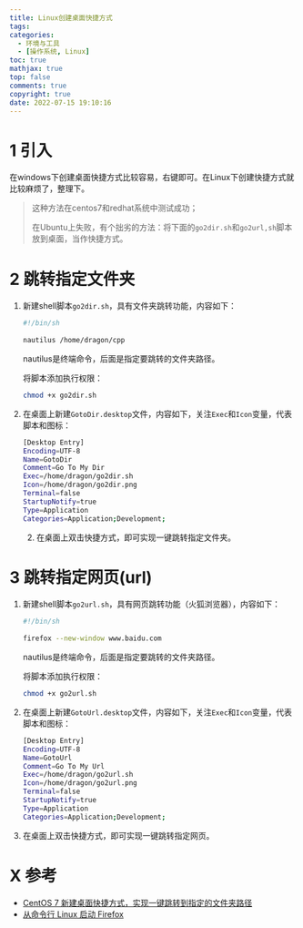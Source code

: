 ```yaml
---
title: Linux创建桌面快捷方式
tags:
categories:
  - 环境与工具
  - [操作系统, Linux]
toc: true
mathjax: true
top: false
comments: true
copyright: true
date: 2022-07-15 19:10:16
---
```


# 1 引入

在windows下创建桌面快捷方式比较容易，右键即可。在Linux下创建快捷方式就比较麻烦了，整理下。

> 这种方法在centos7和redhat系统中测试成功；
>
> 在Ubuntu上失败，有个拙劣的方法：将下面的`go2dir.sh`和`go2url,sh`脚本放到桌面，当作快捷方式。

# 2 跳转指定文件夹

1. 新建shell脚本`go2dir.sh`，具有文件夹跳转功能，内容如下：

   ```sh
   #!/bin/sh
    
   nautilus /home/dragon/cpp
   ```

   nautilus是终端命令，后面是指定要跳转的文件夹路径。

   将脚本添加执行权限：

   ```sh
   chmod +x go2dir.sh
   ```

 2. 在桌面上新建`GotoDir.desktop`文件，内容如下，关注`Exec`和`Icon`变量，代表脚本和图标：

    ```sh
    [Desktop Entry]
    Encoding=UTF-8
    Name=GotoDir
    Comment=Go To My Dir
    Exec=/home/dragon/go2dir.sh
    Icon=/home/dragon/go2dir.png
    Terminal=false
    StartupNotify=true
    Type=Application
    Categories=Application;Development;
    ```

	2. 在桌面上双击快捷方式，即可实现一键跳转指定文件夹。

# 3 跳转指定网页(url)

1. 新建shell脚本`go2url.sh`，具有网页跳转功能（火狐浏览器），内容如下：

   ```sh
   #!/bin/sh
    
   firefox --new-window www.baidu.com
   ```

   nautilus是终端命令，后面是指定要跳转的文件夹路径。

   将脚本添加执行权限：

   ```sh
   chmod +x go2url.sh
   ```

 2. 在桌面上新建`GotoUrl.desktop`文件，内容如下，关注`Exec`和`Icon`变量，代表脚本和图标：

    ```sh
    [Desktop Entry]
    Encoding=UTF-8
    Name=GotoUrl
    Comment=Go To My Url
    Exec=/home/dragon/go2url.sh
    Icon=/home/dragon/go2url.png
    Terminal=false
    StartupNotify=true
    Type=Application
    Categories=Application;Development;
    ```

 3. 在桌面上双击快捷方式，即可实现一键跳转指定网页。

# X 参考

* [CentOS 7 新建桌面快捷方式，实现一键跳转到指定的文件夹路径](https://blog.csdn.net/libaineu2004/article/details/83757377)
* [从命令行 Linux 启动 Firefox](https://zditect.com/article/2115540.html)
